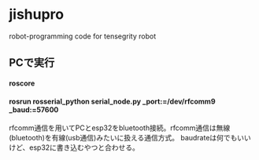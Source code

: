 # jishupro
robot-programming code for tensegrity robot

## PCで実行
#### roscore
#### rosrun rosserial_python serial_node.py _port:=/dev/rfcomm9 _baud:=57600
rfcomm通信を用いてPCとesp32をbluetooth接続。rfcomm通信は無線(bluetooth)を有線(usb通信)みたいに扱える通信方式。
baudrateは何でもいいけど、esp32に書き込むやつと合わせる。
